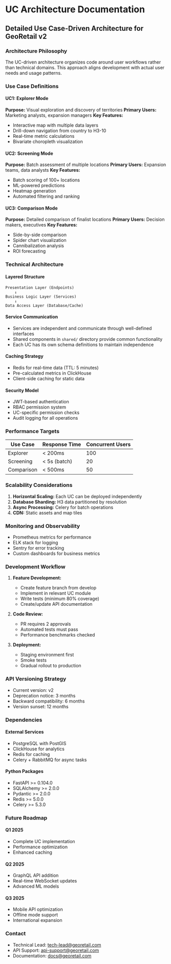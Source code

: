 # UC Architecture Documentation
## Detailed Use Case-Driven Architecture for GeoRetail v2

### Architecture Philosophy

The UC-driven architecture organizes code around user workflows rather than technical domains. 
This approach aligns development with actual user needs and usage patterns.

### Use Case Definitions

#### UC1: Explorer Mode
**Purpose:** Visual exploration and discovery of territories
**Primary Users:** Marketing analysts, expansion managers
**Key Features:**
- Interactive map with multiple data layers
- Drill-down navigation from country to H3-10
- Real-time metric calculations
- Bivariate choropleth visualization

#### UC2: Screening Mode  
**Purpose:** Batch assessment of multiple locations
**Primary Users:** Expansion teams, data analysts
**Key Features:**
- Batch scoring of 100+ locations
- ML-powered predictions
- Heatmap generation
- Automated filtering and ranking

#### UC3: Comparison Mode
**Purpose:** Detailed comparison of finalist locations
**Primary Users:** Decision makers, executives
**Key Features:**
- Side-by-side comparison
- Spider chart visualization
- Cannibalization analysis
- ROI forecasting

### Technical Architecture

#### Layered Structure
```
Presentation Layer (Endpoints)
    ↓
Business Logic Layer (Services)
    ↓
Data Access Layer (Database/Cache)
```

#### Service Communication
- Services are independent and communicate through well-defined interfaces
- Shared components in `shared/` directory provide common functionality
- Each UC has its own schema definitions to maintain independence

#### Caching Strategy
- Redis for real-time data (TTL: 5 minutes)
- Pre-calculated metrics in ClickHouse
- Client-side caching for static data

#### Security Model
- JWT-based authentication
- RBAC permission system
- UC-specific permission checks
- Audit logging for all operations

### Performance Targets

| Use Case | Response Time | Concurrent Users |
|----------|---------------|------------------|
| Explorer | < 200ms | 100 |
| Screening | < 5s (batch) | 20 |
| Comparison | < 500ms | 50 |

### Scalability Considerations

1. **Horizontal Scaling:** Each UC can be deployed independently
2. **Database Sharding:** H3 data partitioned by resolution
3. **Async Processing:** Celery for batch operations
4. **CDN:** Static assets and map tiles

### Monitoring and Observability

- Prometheus metrics for performance
- ELK stack for logging
- Sentry for error tracking
- Custom dashboards for business metrics

### Development Workflow

1. **Feature Development:**
   - Create feature branch from develop
   - Implement in relevant UC module
   - Write tests (minimum 80% coverage)
   - Create/update API documentation

2. **Code Review:**
   - PR requires 2 approvals
   - Automated tests must pass
   - Performance benchmarks checked

3. **Deployment:**
   - Staging environment first
   - Smoke tests
   - Gradual rollout to production

### API Versioning Strategy

- Current version: v2
- Deprecation notice: 3 months
- Backward compatibility: 6 months
- Version sunset: 12 months

### Dependencies

#### External Services
- PostgreSQL with PostGIS
- ClickHouse for analytics
- Redis for caching
- Celery + RabbitMQ for async tasks

#### Python Packages
- FastAPI >= 0.104.0
- SQLAlchemy >= 2.0.0
- Pydantic >= 2.0.0
- Redis >= 5.0.0
- Celery >= 5.3.0

### Future Roadmap

#### Q1 2025
- Complete UC implementation
- Performance optimization
- Enhanced caching

#### Q2 2025
- GraphQL API addition
- Real-time WebSocket updates
- Advanced ML models

#### Q3 2025
- Mobile API optimization
- Offline mode support
- International expansion

### Contact

- Technical Lead: tech-lead@georetail.com
- API Support: api-support@georetail.com
- Documentation: docs@georetail.com
